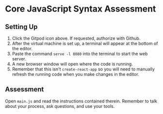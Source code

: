 # Core JavaScript Syntax Assessment

## Setting Up

1. Click the Gitpod icon above. If requested, authorize with Github.
2. After the virtual machine is set up, a terminal will appear at the bottom of the editor.
3. Paste the command `serve -l 8080` into the terminal to start the web server.
4. A new browser window will open where the code is running.
5. Remember that this isn't `create-react-app` so you will need to manually refresh the running code when you make changes in the editor.

## Assessment

Open `main.js` and read the instructions contained therein. Remember to talk about your process, ask questions, and use your tools.
